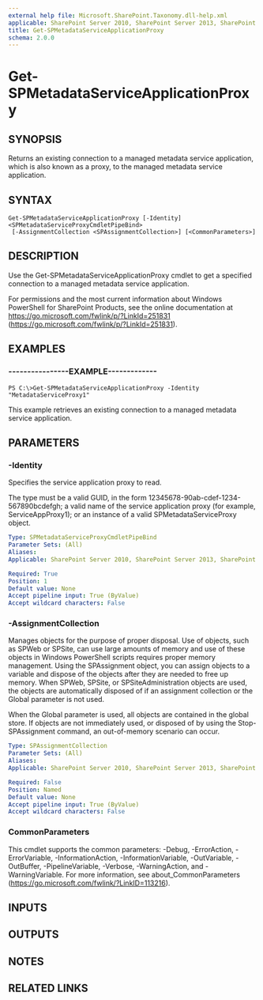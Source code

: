 ```yaml
---
external help file: Microsoft.SharePoint.Taxonomy.dll-help.xml
applicable: SharePoint Server 2010, SharePoint Server 2013, SharePoint Server 2016, SharePoint Server 2019
title: Get-SPMetadataServiceApplicationProxy
schema: 2.0.0
---
```


# Get-SPMetadataServiceApplicationProxy

## SYNOPSIS
Returns an existing connection to a managed metadata service application, which is also known as a proxy, to the managed metadata service application.

## SYNTAX

```
Get-SPMetadataServiceApplicationProxy [-Identity] <SPMetadataServiceProxyCmdletPipeBind>
 [-AssignmentCollection <SPAssignmentCollection>] [<CommonParameters>]
```

## DESCRIPTION
Use the Get-SPMetadataServiceApplicationProxy cmdlet to get a specified connection to a managed metadata service application.

For permissions and the most current information about Windows PowerShell for SharePoint Products, see the online documentation at https://go.microsoft.com/fwlink/p/?LinkId=251831 (https://go.microsoft.com/fwlink/p/?LinkId=251831).

## EXAMPLES

### ----------------EXAMPLE------------- 
```
PS C:\>Get-SPMetadataServiceApplicationProxy -Identity "MetadataServiceProxy1"
```

This example retrieves an existing connection to a managed metadata service application.

## PARAMETERS

### -Identity
Specifies the service application proxy to read.

The type must be a valid GUID, in the form 12345678-90ab-cdef-1234-567890bcdefgh; a valid name of the service application proxy (for example, ServiceAppProxy1); or an instance of a valid SPMetadataServiceProxy object.

```yaml
Type: SPMetadataServiceProxyCmdletPipeBind
Parameter Sets: (All)
Aliases: 
Applicable: SharePoint Server 2010, SharePoint Server 2013, SharePoint Server 2016, SharePoint Server 2019

Required: True
Position: 1
Default value: None
Accept pipeline input: True (ByValue)
Accept wildcard characters: False
```

### -AssignmentCollection
Manages objects for the purpose of proper disposal.
Use of objects, such as SPWeb or SPSite, can use large amounts of memory and use of these objects in Windows PowerShell scripts requires proper memory management.
Using the SPAssignment object, you can assign objects to a variable and dispose of the objects after they are needed to free up memory.
When SPWeb, SPSite, or SPSiteAdministration objects are used, the objects are automatically disposed of if an assignment collection or the Global parameter is not used.

When the Global parameter is used, all objects are contained in the global store.
If objects are not immediately used, or disposed of by using the Stop-SPAssignment command, an out-of-memory scenario can occur.

```yaml
Type: SPAssignmentCollection
Parameter Sets: (All)
Aliases: 
Applicable: SharePoint Server 2010, SharePoint Server 2013, SharePoint Server 2016, SharePoint Server 2019

Required: False
Position: Named
Default value: None
Accept pipeline input: True (ByValue)
Accept wildcard characters: False
```

### CommonParameters
This cmdlet supports the common parameters: -Debug, -ErrorAction, -ErrorVariable, -InformationAction, -InformationVariable, -OutVariable, -OutBuffer, -PipelineVariable, -Verbose, -WarningAction, and -WarningVariable. For more information, see about_CommonParameters (https://go.microsoft.com/fwlink/?LinkID=113216).

## INPUTS

## OUTPUTS

## NOTES

## RELATED LINKS

